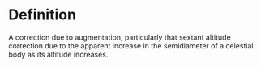 # Definition

A correction due to augmentation, particularly that sextant altitude
correction due to the apparent increase in the semidiameter of a
celestial body as its altitude increases.
